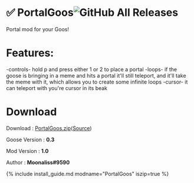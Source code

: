 # ✅ PortalGoos![GitHub All Releases](https://img.shields.io/github/downloads/moonaliss1/DesktopGooseMod_PortalGoos/v1.0/total?label=Downloads)

Portal mod for your Goos!

# Features:
-controls- hold p and press either 1 or 2 to place a portal
-loops- if the goose is bringing in a meme and hits a portal it'll still teleport,
and it'll take the meme with it, which allows you to create some infinite loops
-cursor- it can teleport with you're cursor in its beak

# Download
Download : [PortalGoos.zip](https://github.com/Moonaliss1/DesktopGooseMod_PortalGoos/releases/tag/v1.0)([Source](https://github.com/Moonaliss1/DesktopGooseMod_PortalGoos))

Goose Version : **0.3**

Mod Version : **1.0**

Author : **Moonaliss#9590**

{% include install_guide.md modname="PortalGoos" iszip=true %}
